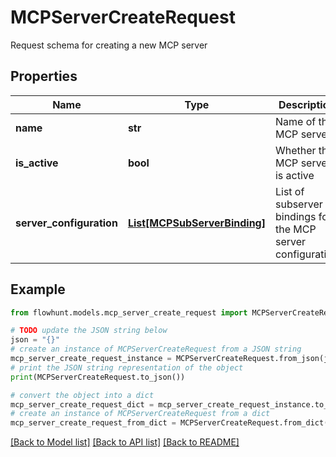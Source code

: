 # MCPServerCreateRequest

Request schema for creating a new MCP server

## Properties

Name | Type | Description | Notes
------------ | ------------- | ------------- | -------------
**name** | **str** | Name of the MCP server | 
**is_active** | **bool** | Whether the MCP server is active | [optional] [default to True]
**server_configuration** | [**List[MCPSubServerBinding]**](MCPSubServerBinding.md) | List of subserver bindings for the MCP server configuration | 

## Example

```python
from flowhunt.models.mcp_server_create_request import MCPServerCreateRequest

# TODO update the JSON string below
json = "{}"
# create an instance of MCPServerCreateRequest from a JSON string
mcp_server_create_request_instance = MCPServerCreateRequest.from_json(json)
# print the JSON string representation of the object
print(MCPServerCreateRequest.to_json())

# convert the object into a dict
mcp_server_create_request_dict = mcp_server_create_request_instance.to_dict()
# create an instance of MCPServerCreateRequest from a dict
mcp_server_create_request_from_dict = MCPServerCreateRequest.from_dict(mcp_server_create_request_dict)
```
[[Back to Model list]](../README.md#documentation-for-models) [[Back to API list]](../README.md#documentation-for-api-endpoints) [[Back to README]](../README.md)


